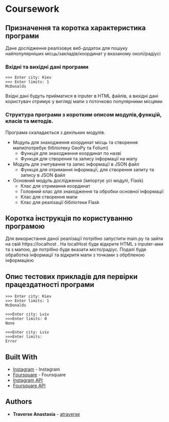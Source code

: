 # Coursework


## Призначення та коротка характеристика програми

Дане дослідження реалізовує веб-додаток для пошуку найпопулярніших місць/закладів/координат у вказаному околі/радіусі 

### Вхідні та вихідні дані програми

```
>>> Enter city: Kiev
>>> Enter limits: 1
McDonalds
```
Вхідні дані будуть прийматися в inputer в HTML файлів, а вихідні дані користувач отримує у вигляді мапи з поточково популярними місцями

### Структура програми з коротким описом модулів,функцій, класів та методів.
Програма скаладається з декільких модулів. 
- Модуль для знаходження координат місць та створення мапи(потребує бібліотеку GeoPy та Folium)
    - Функція для знаходження координат по назві
    - Функція для створення та запису інформації на мапу 
- Модуль для зчитування та запис інформації в JSON файл 
    - Функція для отримання інформації, для створення запиту та запису в JSON файл
- Основний модуль дослідження (імпортує усі модулі, Flask)
    - Клас для отримання координат 
    - Головний клас для знаходження та обробки основної інформації  
    - Клас для створення мапи
    - Клас для реалізації бібліотеки Flask

## Коротка інструкція по користуванню програмою

Для використання даної реалізації потрібно запустити main.py та зайти на свій https://localhost . На localHost буде відкрите HTML з inputer-ами та з мапою, де потрібно буде вказати місто/радіус. Подалі буде обработка інформації та відкритя мапи з точками з обрбленою інформацією 

## Опис тестових прикладів для первірки працездатності програми
```
>>> Enter city: Kiev
>>> Enter limits: 1
McDonalds

>>>Enter city: Lviv
>>>Enter limits: 0
None

>>>Enter city: Lviv
>>>Enter limits: 
Error
```


## Built With
* [Instagram](https://www.instagram.com/) - Instagram
* [Foursquare](https://ru.foursquare.com/) - Foursquare 
* [Instagram API](https://ru.foursquare.com/) 
* [Foursquare API](https://github.com/mLewisLogic/foursquare) 

## Authors

* **Traverse Anastasia** - [atraverse](https://github.com/atraverse)


